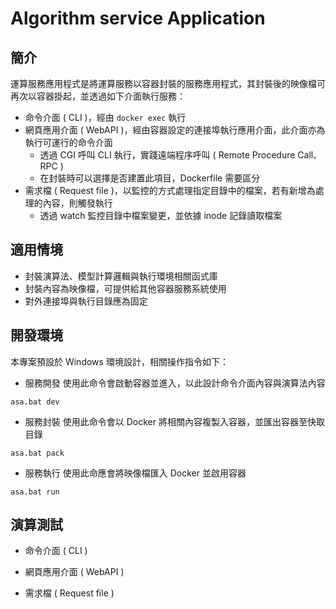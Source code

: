 # Algorithm service Application

## 簡介

運算服務應用程式是將運算服務以容器封裝的服務應用程式，其封裝後的映像檔可再次以容器掛起，並透過如下介面執行服務：

+ 命令介面 ( CLI )，經由 ```docker exec``` 執行
+ 網頁應用介面 ( WebAPI )，經由容器設定的連接埠執行應用介面，此介面亦為執行可運行的命令介面
    - 透過 CGI 呼叫 CLI 執行，實踐遠端程序呼叫 ( Remote Procedure Call、RPC )
    - 在封裝時可以選擇是否建置此項目，Dockerfile 需要區分
+ 需求檔 ( Request file )，以監控的方式處理指定目錄中的檔案，若有新增為處理的內容，則觸發執行
    - 透過 watch 監控目錄中檔案變更，並依據 inode 記錄讀取檔案

## 適用情境

+ 封裝演算法、模型計算邏輯與執行環境相關函式庫
+ 封裝內容為映像檔，可提供給其他容器服務系統使用
+ 對外連接埠與執行目錄應為固定

## 開發環境

本專案預設於 Windows 環境設計，相關操作指令如下：

+ 服務開發
使用此命令會啟動容器並進入，以此設計命令介面內容與演算法內容

```
asa.bat dev
```


+ 服務封裝
使用此命令會以 Docker 將相關內容複製入容器，並匯出容器至快取目錄

```
asa.bat pack
```

+ 服務執行
使用此命應會將映像檔匯入 Docker 並啟用容器

```
asa.bat run
```

## 演算測試

+ 命令介面 ( CLI )

+ 網頁應用介面 ( WebAPI )

+ 需求檔 ( Request file )
